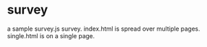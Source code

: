 # survey
a sample survey.js survey. index.html is spread over multiple pages. single.html is on a single page.
